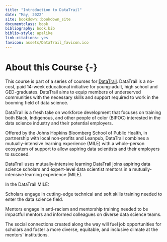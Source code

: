 ```yaml
---
title: "Introduction to DataTrail"
date: "May, 2022"
site: bookdown::bookdown_site
documentclass: book
bibliography: book.bib
biblio-style: apalike
link-citations: yes
favicon: assets/DataTrail_favicon.ico
---
```



# About this Course {-}

This course is part of a series of courses for [DataTrail](https://www.datatrail.org/). DataTrail is a no-cost, paid 14-week educational initiative for young-adult, high school and GED-graduates. DataTrail aims to equip members of underserved communities with the necessary skills and support required to work in the booming field of data science.

DataTrail is a fresh take on workforce development that focuses on training both Black, Indigenous, and other people of color (BIPOC) interested in the data science industry and their potential employers.

Offered by the Johns Hopkins Bloomberg School of Public Health, in partnership with local non-profits and Leanpub, DataTrail combines a mutually-intensive learning experience (MILE) with a whole-person ecosystem of support to allow aspiring data scientists and their employers to succeed.  

DataTrail uses mutually-intensive learning
DataTrail joins aspiring data science scholars and expert-level data scientist mentors in a mutually-intensive learning experience (MILE).  

In the DataTrail MILE:

Scholars engage in cutting-edge technical and soft skills training needed to enter the data science field.

Mentors engage in anti-racism and mentorship training needed to be impactful mentors and informed colleagues on diverse data science teams.

The social connections created along the way will fuel job opportunities for scholars and foster a more diverse, equitable, and inclusive climate at the mentors' institutions.
